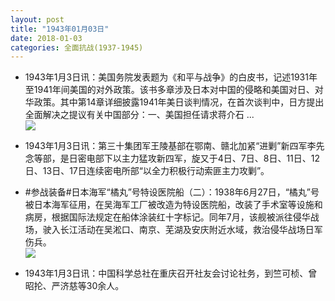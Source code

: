 ```yaml
---
layout: post
title: "1943年01月03日"
date: 2018-01-03
categories: 全面抗战(1937-1945)
---
```


<meta name="referrer" content="no-referrer" />

- 1943年1月3日讯：美国务院发表题为《和平与战争》的白皮书，记述1931年至1941年间美国的对外政策。该书多章涉及日本对中国的侵略和美国对日、对华政策。其中第14章详细披露1941年美日谈判情况，在首次谈判中，日方提出全面解决之提议有关中国部分：一、美国担任请求蒋介石 ... <br/><img src="https://wx3.sinaimg.cn/large/aca367d8ly1fn3opy1lvdj20c80cwq34.jpg" />

- 1943年1月3日讯：第三十集团军王陵基部在鄂南、赣北加紧“进剿”新四军李先念等部，是日密电部下以主力猛攻新四军，旋又于4日、7日、8日、11日、12日、13日、17日连续密电所部“以全力积极行动索匪主力攻剿”。 

- #参战装备#日本海军“橘丸”号特设医院船（二）：1938年6月27日，“橘丸”号被日本海军征用，在吴海军工厂被改造为特设医院船，改装了手术室等设施和病房，根据国际法规定在船体涂装红十字标记。同年7月，该舰被派往侵华战场，驶入长江活动在吴淞口、南京、芜湖及安庆附近水域，救治侵华战场日军伤兵。 <br/><img src="https://wx3.sinaimg.cn/large/aca367d8ly1fn36tq0td5j20m80dfdhy.jpg" />

- 1943年1月3日讯：中国科学总社在重庆召开社友会讨论社务，到竺可桢、曾昭抡、严济慈等30余人。 

